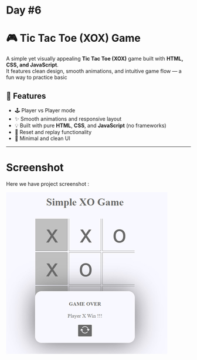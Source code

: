 # Day #6

# 🎮 Tic Tac Toe (XOX) Game

A simple yet visually appealing **Tic Tac Toe (XOX)** game built with **HTML, CSS, and JavaScript**.  
It features clean design, smooth animations, and intuitive game flow — a fun way to practice basic

## 🧩 Features

- 🕹️ Player vs Player mode  
- ✨ Smooth animations and responsive layout  
- 💡 Built with pure **HTML**, **CSS**, and **JavaScript** (no frameworks)  
- 🔄 Reset and replay functionality  
- 🎨 Minimal and clean UI

---

# Screenshot
Here we have project screenshot :

![screenshot](screenshot.jpg)